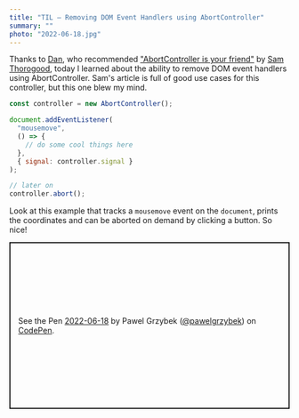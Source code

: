 ```yaml
---
title: "TIL — Removing DOM Event Handlers using AbortController"
summary: ""
photo: "2022-06-18.jpg"
---
```


Thanks to [Dan](https://twitter.com/danjordan), who recommended ["AbortController is your friend"](https://whistlr.info/2022/abortcontroller-is-your-friend/) by [Sam Thorogood](https://twitter.com/samthor), today I learned about the ability to remove DOM event handlers using AbortController. Sam's article is full of good use cases for this controller, but this one blew my mind.

```js
const controller = new AbortController();

document.addEventListener(
  "mousemove",
  () => {
    // do some cool things here
  },
  { signal: controller.signal }
);

// later on
controller.abort();
```

Look at this example that tracks a `mousemove` event on the `document`, prints the coordinates and can be aborted on demand by clicking a button. So nice!

<p class="codepen" data-height="300" data-default-tab="js,result" data-slug-hash="YzeMxMz" data-user="pawelgrzybek" style="height: 300px; box-sizing: border-box; display: flex; align-items: center; justify-content: center; border: 2px solid; margin: 1em 0; padding: 1em;">
  <span>See the Pen <a href="https://codepen.io/pawelgrzybek/pen/YzeMxMz">
  2022-06-18</a> by Pawel Grzybek (<a href="https://codepen.io/pawelgrzybek">@pawelgrzybek</a>)
  on <a href="https://codepen.io">CodePen</a>.</span>
</p>
<script async src="https://cpwebassets.codepen.io/assets/embed/ei.js"></script>

